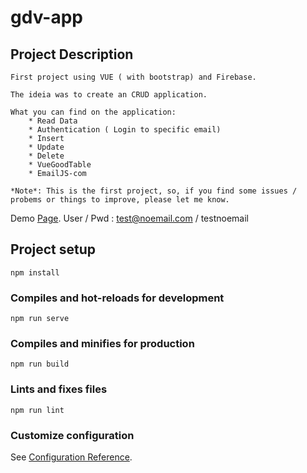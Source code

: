 # gdv-app


## Project Description
```
First project using VUE ( with bootstrap) and Firebase.

The ideia was to create an CRUD application.

What you can find on the application:
    * Read Data
    * Authentication ( Login to specific email) 
    * Insert 
    * Update
    * Delete
    * VueGoodTable
	* EmailJS-com

*Note*: This is the first project, so, if you find some issues / probems or things to improve, please let me know.
```
Demo [Page](https://cli.vuejs.org/config/).
    User / Pwd : test@noemail.com / testnoemail
   



## Project setup
```
npm install
```

### Compiles and hot-reloads for development
```
npm run serve
```

### Compiles and minifies for production
```
npm run build
```

### Lints and fixes files
```
npm run lint
```

### Customize configuration
See [Configuration Reference](https://cli.vuejs.org/config/).
